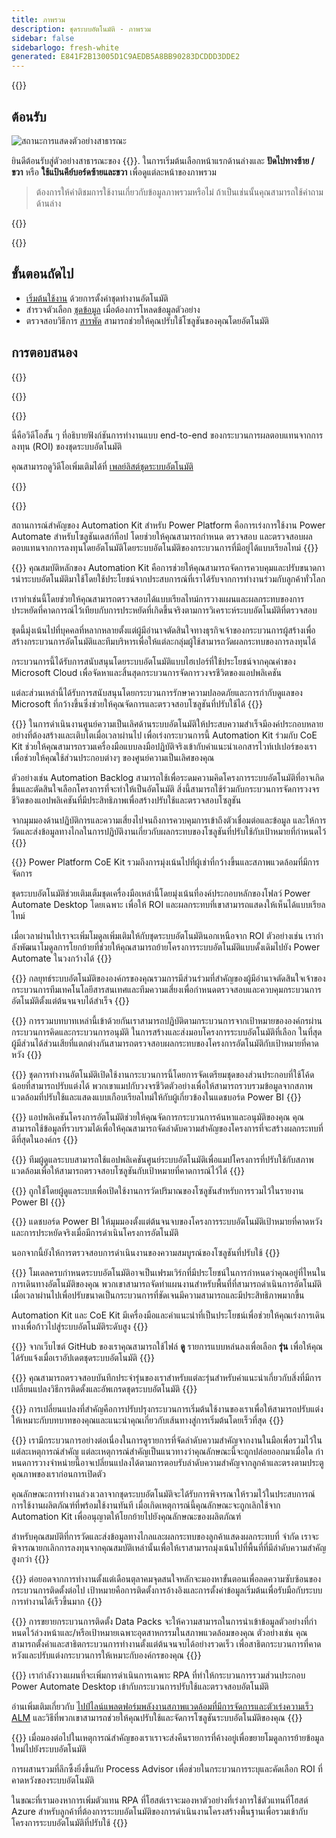 ```yaml
---
title: ภาพรวม
description: ชุดระบบอัตโนมัติ - ภาพรวม
sidebar: false
sidebarlogo: fresh-white
generated: E841F2B13005D1C9AEDB5A8BB90283DCDDD3DDE2
---
```


<div class="optional">

{{<toc>}}

## ต้อนรับ

![สถานะการแสดงตัวอย่างสาธารณะ](/images/illustrations/status-public-preview.svg)

ยินดีต้อนรับสู่ตัวอย่างสาธารณะของ {{<product-name>}}. ในการเริ่มต้นเลือกหน้าแรกด้านล่างและ **ปัดไปทางซ้าย / ขวา** หรือ **ใช้แป้นคีย์บอร์ดซ้ายและขวา** เพื่อดูแต่ละหน้าของภาพรวม

> ต้องการให้คําติชมการใช้งานเกี่ยวกับข้อมูลภาพรวมหรือไม่ ถ้าเป็นเช่นนั้นคุณสามารถใช้คําถามด้านล่าง

</div>

{{<presentation slides="0,1,2,3,4,5,6,7,8,9,10,11,12,13,14,15,16,17,18,19,20">}}

<div class="optional">

{{<presentationStyles>}}

## ขั้นตอนถัดไป

- [เริ่มต้นใช้งาน](/th/get-started) ด้วยการตั้งค่าชุดทํางานอัตโนมัติ
- สํารวจตัวเลือก [ชุดข้อมูล](/th/features/datapacks) เมื่อต้องการโหลดข้อมูลตัวอย่าง
- ตรวจสอบวิธีการ [สารพัด](/th/features/alm) สามารถช่วยให้คุณปรับใช้โซลูชันของคุณโดยอัตโนมัติ

## การตอบสนอง

{{<questions name="overview.json" completed="Thank you for providing feedback" showNavigationButtons=false >}}

</div>

{{<slideStyles>}}

{{<slide id="slide0" audio="" description="Overview Video" video="VNC0PWBTRwA">}}

นี่คือวิดีโอสั้น ๆ ที่อธิบายฟังก์ชันการทํางานแบบ end-to-end ของกระบวนการผลตอบแทนจากการลงทุน (ROI) ของชุดระบบอัตโนมัติ

คุณสามารถดูวิดีโอเพิ่มเติมได้ที่ [เพลย์ลิสต์ชุดระบบอัตโนมัติ](https://www.youtube.com/playlist?list=PLi9EhCY4z99VlRg4j7D1Or6XfXbUcEWZy)

{{</slide>}}

{{<slide  id="slide1" audio="overview/Slide01.mp3" description="Automation Kit Overview" image="overview/Slide01.SVG" >}}

สถานการณ์สําคัญของ Automation Kit สําหรับ Power Platform คือการเร่งการใช้งาน Power Automate สําหรับโซลูชันเดสก์ท็อป โดยช่วยให้คุณสามารถกําหนด ตรวจสอบ และตรวจสอบผลตอบแทนจากการลงทุนโดยอัตโนมัติโดยระบบอัตโนมัติของกระบวนการที่มีอยู่ได้แบบเรียลไทม์
{{</slide>}}

{{<slide  id="slide2" audio="overview/Slide02.mp3" description="Automation Kit Features" image="overview/Slide02.SVG" >}}
คุณสมบัติหลักของ Automation Kit คือการช่วยให้คุณสามารถจัดการควบคุมและปรับขนาดการนําระบบอัตโนมัติมาใช้โดยใช้ประโยชน์จากประสบการณ์ที่เราได้รับจากการทํางานร่วมกับลูกค้าทั่วโลก

เราทําเช่นนี้โดยช่วยให้คุณสามารถตรวจสอบได้แบบเรียลไทม์การวางแผนและผลกระทบของการประหยัดที่คาดการณ์ไว้เทียบกับการประหยัดที่เกิดขึ้นจริงตามการวิเคราะห์ระบบอัตโนมัติที่ตรวจสอบ

ชุดนี้มุ่งเน้นไปที่บุคคลที่หลากหลายตั้งแต่ผู้มีอํานาจตัดสินใจทางธุรกิจเจ้าของกระบวนการผู้สร้างเพื่อสร้างกระบวนการอัตโนมัติและทีมบริหารเพื่อให้แต่ละกลุ่มผู้ใช้สามารถวัดผลกระทบของการลงทุนได้

กระบวนการนี้ได้รับการสนับสนุนโดยระบบอัตโนมัติแบบไฮเปอร์ที่ใช้ประโยชน์จากคุณค่าของ Microsoft Cloud เพื่อจัดหาและสิ้นสุดกระบวนการจัดการวงจรชีวิตของแอปพลิเคชัน

แต่ละส่วนเหล่านี้ได้รับการสนับสนุนโดยกระบวนการรักษาความปลอดภัยและการกํากับดูแลของ Microsoft ที่กว้างขึ้นซึ่งช่วยให้คุณจัดการและตรวจสอบโซลูชันที่ปรับใช้ได้
{{</slide>}}

{{<slide  id="slide3" audio="overview/Slide03.mp3" description="Automation Center of Excellence Overview" image="overview/Slide03.SVG" >}}
ในการดําเนินงานศูนย์ความเป็นเลิศด้านระบบอัตโนมัติให้ประสบความสําเร็จมีองค์ประกอบหลายอย่างที่ต้องสร้างและเติบโตเมื่อเวลาผ่านไป เพื่อเร่งกระบวนการนี้ Automation Kit ร่วมกับ CoE Kit ช่วยให้คุณสามารถรวมเครื่องมือแบบลงมือปฏิบัติจริงเข้ากับคําแนะนําเอกสารไวท์เปเปอร์ของเราเพื่อช่วยให้คุณใช้ส่วนประกอบต่างๆ ของศูนย์ความเป็นเลิศของคุณ

ตัวอย่างเช่น Automation Backlog สามารถใช้เพื่อระดมความคิดโครงการระบบอัตโนมัติที่อาจเกิดขึ้นและตัดสินใจเลือกโครงการที่จะทําให้เป็นอัตโนมัติ สิ่งนี้สามารถใช้ร่วมกับกระบวนการจัดการวงจรชีวิตของแอปพลิเคชันที่มีประสิทธิภาพเพื่อสร้างปรับใช้และตรวจสอบโซลูชัน

จากมุมมองด้านปฏิบัติการและความเสี่ยงไปจนถึงการควบคุมการเข้าถึงตัวเชื่อมต่อและข้อมูล และให้การวัดและส่งข้อมูลทางไกลในการปฏิบัติงานเกี่ยวกับผลกระทบของโซลูชันที่ปรับใช้กับเป้าหมายที่กําหนดไว้
{{</slide>}}

{{<slide  id="slide4" audio="overview/Slide04.mp3" description="Automation Kit vs CoE Kit" image="overview/Slide04.SVG" >}}
Power Platform CoE Kit รวมถึงการมุ่งเน้นไปที่ผู้เช่าที่กว้างขึ้นและสภาพแวดล้อมที่มีการจัดการ

ชุดระบบอัตโนมัติช่วยเติมเต็มชุดเครื่องมือเหล่านี้โดยมุ่งเน้นที่องค์ประกอบหลักของโฟลว์ Power Automate Desktop โดยเฉพาะ เพื่อให้ ROI และผลกระทบที่เขาสามารถแสดงให้เห็นได้แบบเรียลไทม์

เมื่อเวลาผ่านไปเราจะเพิ่มโมดูลเพิ่มเติมให้กับชุดระบบอัตโนมัตินอกเหนือจาก ROI ตัวอย่างเช่น เรากําลังพัฒนาโมดูลการโยกย้ายที่ช่วยให้คุณสามารถย้ายโครงการระบบอัตโนมัติแบบดั้งเดิมไปยัง Power Automate ในวงกว้างได้
{{</slide>}}

{{<slide  id="slide5" audio="overview/Slide05.mp3" description="Corporate Automation Strategy" image="overview/Slide05.SVG" >}}
กลยุทธ์ระบบอัตโนมัติขององค์กรของคุณรวมการมีส่วนร่วมที่สําคัญของผู้มีอํานาจตัดสินใจเจ้าของกระบวนการทีมเทคโนโลยีสารสนเทศและทีมความเสี่ยงเพื่อกําหนดตรวจสอบและควบคุมกระบวนการอัตโนมัติตั้งแต่ต้นจนจบได้สําเร็จ
{{</slide>}}

{{<slide  id="slide6" audio="overview/Slide06.mp3" description="Corporate Automation Strategy" image="overview/Slide06.SVG" >}}
การรวมบทบาทเหล่านี้เข้าด้วยกันเราสามารถปฏิบัติตามกระบวนการจากเป้าหมายขององค์กรผ่านกระบวนการคิดและกระบวนการอนุมัติ ในการสร้างและส่งมอบโครงการระบบอัตโนมัติที่เลือก ในที่สุดผู้มีส่วนได้ส่วนเสียที่แตกต่างกันสามารถตรวจสอบผลกระทบของโครงการอัตโนมัติกับเป้าหมายที่คาดหวัง
{{</slide>}}

{{<slide  id="slide7" audio="overview/Slide07.mp3" description="Leveraging Automation Kit" image="overview/Slide07.SVG" >}}
ชุดการทํางานอัตโนมัติเปิดใช้งานกระบวนการนี้โดยการจัดเตรียมชุดของส่วนประกอบที่ใช้โค้ดน้อยที่สามารถปรับแต่งได้ พวกเขาแมปกับวงจรชีวิตตัวอย่างเพื่อให้สามารถรวบรวมข้อมูลจากสภาพแวดล้อมที่ปรับใช้และแสดงแบบเกือบเรียลไทม์ให้กับผู้เกี่ยวข้องในแดชบอร์ด Power BI
{{</slide>}}

{{<slide  id="slide8" audio="overview/Slide08.mp3" description="Automation Projects" image="overview/Slide08.SVG" >}}
แอปพลิเคชันโครงการอัตโนมัติช่วยให้คุณจัดการกระบวนการค้นหาและอนุมัติของคุณ คุณสามารถใช้ข้อมูลที่รวบรวมได้เพื่อให้คุณสามารถจัดลําดับความสําคัญของโครงการที่จะสร้างผลกระทบที่ดีที่สุดในองค์กร
{{</slide>}}

{{<slide  id="slide9" audio="overview/Slide09.mp3" description="Automation Center" image="overview/Slide09.SVG" >}}
ทีมผู้ดูแลระบบสามารถใช้แอปพลิเคชันศูนย์ระบบอัตโนมัติเพื่อแมปโครงการที่ปรับใช้กับสภาพแวดล้อมเพื่อให้สามารถตรวจสอบโซลูชันกับเป้าหมายที่คาดการณ์ไว้ได้
{{</slide>}}

{{<slide  id="slide10" audio="overview/Slide10.mp3" description="Automation Solution Manager" image="overview/Slide10.SVG" >}}
ถูกใช้โดยผู้ดูแลระบบเพื่อเปิดใช้งานการวัดปริมาณของโซลูชันสําหรับการรวมไว้ในรายงาน Power BI
{{</slide>}}

{{<slide  id="slide11" audio="overview/Slide11.mp3" description="Power BI Dashboard" image="overview/Slide11.SVG" >}}
แดชบอร์ด Power BI ให้มุมมองตั้งแต่ต้นจนจบของโครงการระบบอัตโนมัติเป้าหมายที่คาดหวังและการประหยัดจริงเมื่อมีการดําเนินโครงการอัตโนมัติ

นอกจากนี้ยังให้การตรวจสอบการดําเนินงานของความสมบูรณ์ของโซลูชันที่ปรับใช้
{{</slide>}}

{{<slide  id="slide12" audio="overview/Slide12.mp3" description="Automation Maturity Model" image="overview/Slide12.SVG" >}}
โมเดลครบกําหนดระบบอัตโนมัติอาจเป็นเฟรมเวิร์กที่มีประโยชน์ในการกําหนดว่าคุณอยู่ที่ไหนในการเดินทางอัตโนมัติของคุณ พวกเขาสามารถจัดทําแผนงานสําหรับพื้นที่ที่สามารถดําเนินการอัตโนมัติเมื่อเวลาผ่านไปเพื่อปรับขนาดเป็นกระบวนการที่ชัดเจนมีความสามารถและมีประสิทธิภาพมากขึ้น

Automation Kit และ CoE Kit มีเครื่องมือและคําแนะนําที่เป็นประโยชน์เพื่อช่วยให้คุณเร่งการเดินทางเพื่อก้าวไปสู่ระบบอัตโนมัติระดับสูง
{{</slide>}}

{{<slide  id="slide13" audio="overview/Slide13.mp3" description="Monitor Automation Kit Releases" image="overview/Slide13.SVG" >}}
จากเว็บไซต์ GitHub ของเราคุณสามารถใช้ไฟล์ **ดู** รายการแบบหล่นลงเพื่อเลือก **รุ่น** เพื่อให้คุณได้รับแจ้งเมื่อเราอัปเดตชุดระบบอัตโนมัติ
{{</slide>}}

{{<slide  id="slide14" audio="overview/Slide14.mp3" description="Automation Kit Release" image="overview/Slide14-Nov2022.SVG" >}}
คุณสามารถตรวจสอบบันทึกประจํารุ่นของเราสําหรับแต่ละรุ่นสําหรับคําแนะนําเกี่ยวกับสิ่งที่มีการเปลี่ยนแปลงวิธีการติดตั้งและอัพเกรดชุดระบบอัตโนมัติ
{{</slide>}}

{{<slide  id="slide15" audio="overview/Slide15.mp3" description="Automation Kit Getting Started" image="overview/Slide15.SVG" >}}
การเปลี่ยนแปลงที่สําคัญคือการปรับปรุงกระบวนการเริ่มต้นใช้งานของเราเพื่อให้สามารถปรับแต่งให้เหมาะกับบทบาทของคุณและแนะนําคุณเกี่ยวกับเส้นทางสู่การเริ่มต้นโดยเร็วที่สุด
{{</slide>}}

{{<slide  id="slide16" audio="overview/Slide16.mp3" description="What's Next" image="overview/Slide16.SVG" >}}
เรามีกระบวนการอย่างต่อเนื่องในการดูรายการที่จัดลําดับความสําคัญจากงานในมือเพื่อรวมไว้ในแต่ละเหตุการณ์สําคัญ แต่ละเหตุการณ์สําคัญเป็นแนวทางว่าคุณลักษณะนี้จะถูกปล่อยออกมาเมื่อใด กําหนดการวางจําหน่ายนี้อาจเปลี่ยนแปลงได้ตามการตอบรับลําดับความสําคัญจากลูกค้าและตรงตามประตูคุณภาพของเราก่อนการเปิดตัว

คุณลักษณะการทํางานล่วงเวลาจากชุดระบบอัตโนมัติจะได้รับการพิจารณาให้รวมไว้ในประสบการณ์การใช้งานผลิตภัณฑ์ที่พร้อมใช้งานทันที เมื่อเกิดเหตุการณ์นี้คุณลักษณะจะถูกเลิกใช้จาก Automation Kit เพื่ออนุญาตให้โยกย้ายไปยังคุณลักษณะของผลิตภัณฑ์

สําหรับคุณสมบัติที่การวัดและส่งข้อมูลทางไกลและผลกระทบของลูกค้าแสดงผลกระทบที่ จํากัด เราจะพิจารณายกเลิกการลงทุนจากคุณสมบัติเหล่านั้นเพื่อให้เราสามารถมุ่งเน้นไปที่พื้นที่ที่มีลําดับความสําคัญสูงกว่า
{{</slide>}}

{{<slide  id="slide17" audio="overview/Slide17.mp3" description="Simplifying the Install Process" image="overview/Slide17.SVG" >}}
ต่อยอดจากการทํางานตั้งแต่เดือนตุลาคมจุดสนใจหลักจะมองหาขั้นตอนเพื่อลดความซับซ้อนของกระบวนการติดตั้งต่อไป เป้าหมายคือการติดตั้งการอ้างอิงและการตั้งค่าข้อมูลเริ่มต้นเพื่อรับมือกับระบบการทํางานได้เร็วขึ้นมาก
{{</slide>}}

{{<slide  id="slide18" audio="overview/Slide18.mp3" description="Sample Data" image="overview/Slide18.SVG" >}}
การขยายกระบวนการติดตั้ง Data Packs จะให้ความสามารถในการนําเข้าข้อมูลตัวอย่างที่กําหนดไว้ล่วงหน้าและ/หรือเป้าหมายเฉพาะอุตสาหกรรมในสภาพแวดล้อมของคุณ ตัวอย่างเช่น คุณสามารถตั้งค่าและสาธิตกระบวนการทํางานตั้งแต่ต้นจนจบได้อย่างรวดเร็ว เพื่อสาธิตกระบวนการที่คาดหวังและปรับแต่งกระบวนการให้เหมาะกับองค์กรของคุณ
{{</slide>}}

{{<slide  id="slide19" audio="overview/Slide19.mp3" description="End to end ALM" image="overview/Slide19.SVG" >}}
เรากําลังวางแผนที่จะเพิ่มการดําเนินการเฉพาะ RPA ที่ทําให้กระบวนการรวมส่วนประกอบ Power Automate Desktop เข้ากับกระบวนการปรับใช้และตรวจสอบอัตโนมัติ

อ่านเพิ่มเติมเกี่ยวกับ [ไปป์ไลน์แพลตฟอร์มพลังงานสภาพแวดล้อมที่มีการจัดการและตัวเร่งความเร็ว ALM](/th/features/alm) และวิธีที่พวกเขาสามารถช่วยให้คุณปรับใช้และจัดการโซลูชันระบบอัตโนมัติของคุณ
{{</slide>}}

{{<slide  id="slide20" audio="overview/Slide20.mp3" description="Futures" image="overview/Slide20.SVG" >}}
เมื่อมองต่อไปในเหตุการณ์สําคัญของเราเราจะส่งคืนรายการที่ค้างอยู่เพื่อขยายโมดูลการย้ายข้อมูลใหม่ไปยังระบบอัตโนมัติ

การผสานรวมที่ลึกซึ้งยิ่งขึ้นกับ Process Advisor เพื่อช่วยในกระบวนการระบุและคัดเลือก ROI ที่คาดหวังของระบบอัตโนมัติ

ในขณะที่เรามองหาการเพิ่มตัวแทน RPA ที่โฮสต์เราจะมองหาตัวอย่างที่เร่งการใช้ตัวแทนที่โฮสต์ Azure สําหรับลูกค้าที่ต้องการระบบอัตโนมัติของการดําเนินงานโครงสร้างพื้นฐานเพื่อรวมเข้ากับโครงการระบบอัตโนมัติที่ปรับใช้
{{</slide>}}
